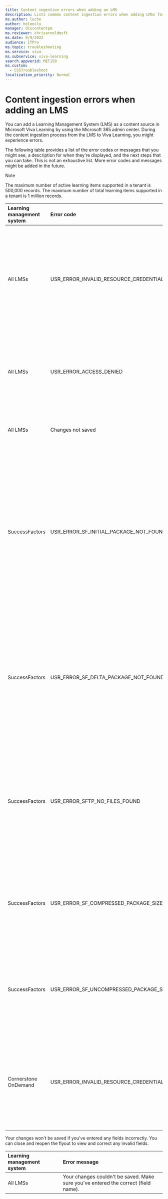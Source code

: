 ```yaml
---
title: Content ingestion errors when adding an LMS
description: Lists common content ingestion errors when adding LMSs for Viva Learning. Provides descriptions for these errors and next steps that you can take.
ms.author: luche
author: helenclu
manager: dcscontentpm
ms.reviewer: chrisarnoldmsft
ms.date: 8/9/2022
audience: ITPro
ms.topic: troubleshooting
ms.service: viva
ms.subservice: viva-learning
search.appverid: MET150
ms.custom: 
  - CSSTroubleshoot
localization_priority: Normal
---
```


# Content ingestion errors when adding an LMS

You can add a Learning Management System (LMS) as a content source in Microsoft Viva Learning by using the Microsoft 365 admin center. During the content ingestion process from the LMS to Viva Learning, you might experience errors.

The following table provides a list of the error codes or messages that you might see, a description for when they're displayed, and the next steps that you can take. This is not an exhaustive list. More error codes and messages might be added in the future.

> [!NOTE]
> The maximum number of active learning items supported in a tenant is 500,000 records. The maximum number of total learning items supported in a tenant is 1 million records.

|Learning management system |Error code |Error code description|
|:-------------------|:-------------|:--------|
|All LMSs | USR_ERROR_INVALID_RESOURCE_CREDENTIALS |The authentication credentials you provided are invalid. <br/><br/>**Next steps:** Make sure you enter the correct credentials. If they're correct, [contact Microsoft customer support](help-support.md) for more details.|
|All LMSs |USR_ERROR_ACCESS_DENIED |Access denied by partner. <br/><br/>**Next steps:** Confirm that the credentials you entered are correct or contact the content provider's support team. |
|All LMSs |Changes not saved |**Next steps:** Confirm that you've entered the correct configuration details. |
|SuccessFactors |USR_ERROR_SF_INITIAL_PACKAGE_NOT_FOUND |No new content ingested as the required package was not found in the SuccessFactors SFTP server. <br/><br/>**Next steps:** Make sure that the [SuccessFactors package](configure-successfactors-content-source.md#configure-in-your-successfactors-portal) is available. It may take up to seven working days to generate this package the first time you sync. If you can't find the package, contact your SuccessFactors support team. |
|SuccessFactors |USR_ERROR_SF_DELTA_PACKAGE_NOT_FOUND |No new content was ingested as the required package was not found in the SuccessFactors SFTP server. <br/><br/>**Next steps:** Make sure that SF package is available in the configured folder path on your SF portal. If you can't find the package, contact your SuccessFactors support team. |
|SuccessFactors |USR_ERROR_SFTP_NO_FILES_FOUND |No new content ingested because there were no files present in the SuccessFactors SFTP server. <br/><br/>**Next steps:** Make sure that you can find the files in the [SuccessFactors package](configure-successfactors-content-source.md#configure-in-your-successfactors-portal). If you can't find the files, contact your SuccessFactors support team. |
|SuccessFactors |USR_ERROR_SF_COMPRESSED_PACKAGE_SIZE_EXCEEDED |No new content was ingested because the compressed package size exceeded 2 GB. <br/><br/>**Next steps:** [Contact Microsoft customer support](help-support.md) for more details. |
|SuccessFactors |USR_ERROR_SF_UNCOMPRESSED_PACKAGE_SIZE_EXCEEDED |No new content was ingested because the uncompressed package size exceeded 25 GB. <br/><br/>**Next steps:** [Contact Microsoft customer support](help-support.md) for more details.|
|Cornerstone OnDemand |USR_ERROR_INVALID_RESOURCE_CREDENTIALS |The authentication credentials you provided are invalid. <br/><br/>**Next steps:** Make sure the credentials are being copied from Microsoft Viva Learning in Cornerstone OnDemand portal.|

Your changes won't be saved if you've entered any fields incorrectly. You can close and reopen the flyout to view and correct any invalid fields.

|Learning management system |Error message |
|:----------------|:----------------------|
|All LMSs |Your changes couldn't be saved. Make sure you've entered the correct (field name). |
